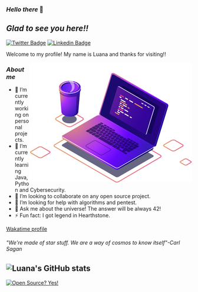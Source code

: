 ### _Hello there_  👋

## _Glad to see you here!!_  
[![Twitter Badge](https://img.shields.io/badge/-@padawanluana-6633cc?style=flat-square&labelColor=6633cc&logo=twitter&logoColor=white&link=https://twitter.com/PadawanLuana)](https://twitter.com/PadawanLuana) 
[![Linkedin Badge](https://img.shields.io/badge/-Luana%20Vieira-6633cc?style=flat-square&logo=Linkedin&logoColor=white&link=https://www.linkedin.com/in/luanavieira95/)](https://www.linkedin.com/in/luanavieira95/) 

Welcome to my profile! My name is Luana and thanks for visiting!! 

<img align="right" src="https://github.com/LuanaVieira95/LuanaVieira95/raw/main/computer-illustration.png" widht="350"/>

 ### _About me_

- 🔭 I’m currently working on personal projects.
- 🌱 I’m currently learning Java, Python and Cybersecurity.
- 👯 I’m looking to collaborate on any open source project.
- 🤔 I’m looking for help with algorithms and pentest.
- 💬 Ask me about the universe! The answer will be always 42!
- ⚡ Fun fact: I got legend in Hearthstone. 

[Wakatime profile](https://wakatime.com/@35ae2a9f-1123-46ea-b1ce-594a165d3ae9)
######  _"We're made of star stuff. We are a way of cosmos to know itself"-Carl Sagan_


![Luana's GitHub stats](https://github-readme-stats.vercel.app/api?username=LuanaVieira95&show_icons=true&theme=radical)
---
[![Open Source? Yes!](https://badgen.net/badge/Open%20Source%20%3F/Yes%21/blue?icon=github)](https://github.com/Naereen/badges/)








